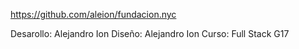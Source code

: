 https://github.com/aleion/fundacion.nyc

Desarollo: Alejandro Ion
Diseño: Alejandro Ion
Curso: Full Stack G17